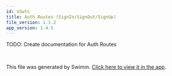 ```yaml
---
id: o3wts
title: Auth Routes (SignIn/SignOut/SignUp)
file_version: 1.1.2
app_version: 1.4.5
---
```


TODO: Create documentation for Auth Routes

<br/>

This file was generated by Swimm. [Click here to view it in the app](/repos/Z2l0aHViJTNBJTNBZm9vZHZhdWx0LWFwaSUzQSUzQWZvb2R2YXVsdC1pbw==/docs/o3wts).
